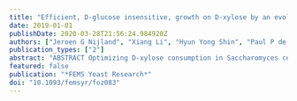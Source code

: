 ```yaml
---
title: "Efficient, D-glucose insensitive, growth on D-xylose by an evolutionary engineered Saccharomyces cerevisiae strain"
date: 2019-01-01
publishDate: 2020-03-28T21:56:24.984920Z
authors: ["Jeroen G Nijland", "Xiang Li", "Hyun Yong Shin", "Paul P de Waal", "Arnold J M Driessen"]
publication_types: ["2"]
abstract: "ABSTRACT Optimizing D-xylose consumption in Saccharomyces cerevisiae is essential for cost-efficient cellulosic bioethanol production. An evolutionary engineering approach was used to elevate D-xylose consumption in a xylose-fermenting S. cerevisiae strain carrying the D-xylose-specific N367I mutation in the endogenous chimeric Hxt36 hexose transporter. This strain carries a quadruple hexokinase deletion that prevents glucose utilization, and allows for selection of improved growth rates on D-xylose in the presence of high D-glucose concentrations. Evolutionary engineering resulted in D-glucose-insensitive growth and consumption of D-xylose, which could be attributed to glucose insensitive D-xylose uptake via a novel chimeric Hxt37 N367I transporter that emerged from a fusion of the HXT36 and HXT7 genes, and a down regulation of a set of Hxt transporters that mediate glucose sensitive xylose transport. RNA sequencing revealed the downregulation of HXT1 and HXT2 which, together with the deletion of HXT7, resulted in a 21% reduction of the expression of all plasma membrane transporters genes. Morphological analysis showed an increased cell size and corresponding increased cell surface area of the evolved strain, which could be attributed to genome duplication. Mixed strain fermentation of the D-xylose-consuming strain DS71054-evo6 with the D-glucose consuming CEN.PK113–7D strain resulted in decreased residual sugar concentrations and improved ethanol production yields compared to a strain which sequentially consumes D-glucose and D-xylose."
featured: false
publication: "*FEMS Yeast Research*"
doi: "10.1093/femsyr/foz083"
---
```


